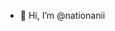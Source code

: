 - 👋 Hi, I’m @nationanii

<!---
nationanii/nationanii is a ✨ special ✨ repository because its `README.md` (this file) appears on your GitHub profile.
You can click the Preview link to take a look at your changes.
--->
